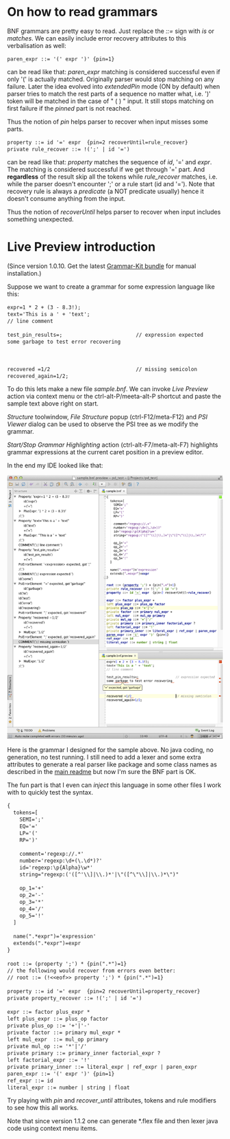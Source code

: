On how to read grammars
====================

BNF grammars are pretty easy to read. Just replace the *::=* sign with *is* or *matches*.
We can easily include error recovery attributes to this verbalisation as well:
```
paren_expr ::= '(' expr ')' {pin=1}
```
can be read like that: _paren_expr_ matching is considered successful even if only '(' is actually matched.
Originally parser would stop matching on any failure.
Later the idea evolved into _extendedPin_ mode (ON by default) when parser tries to match the rest parts of a sequence no matter what,
i.e. ')' token will be matched in the case of " (  ) " input. It still stops matching on first failure if the _pinned_ part is not reached.

Thus the notion of _pin_ helps parser to recover when input misses some parts.
```
property ::= id '=' expr  {pin=2 recoverUntil=rule_recover}
private rule_recover ::= !(';' | id '=')
```
can be read like that: _property_ matches the sequence of _id_, '=' and _expr_.
The matching is considered successful if we get through '=' part.
And **regardless** of the result skip all the tokens while _rule_recover_ matches, i.e. while the parser doesn't encounter ';' or a rule start (id and '=').
Note that recovery rule is always a _predicate_ (a NOT predicate usually) hence it doesn't consume anything from the input.

Thus the notion of _recoverUntil_ helps parser to recover when input includes something unexpected.

Live Preview introduction
====================
(Since version 1.0.10. Get the latest [Grammar-Kit bundle](binaries/GrammarKit.zip) for manual installation.)

Suppose we want to create a grammar for some expression language like this:
````
expr=1 * 2 + (3 - 8.3!);
text='This is a ' + 'text';
// line comment

test_pin_results=;                        // expression expected
some garbage to test error recovering



recovered =1/2                            // missing semicolon
recovered_again=1/2;
````

To do this lets make a new file _sample.bnf_.
We can invoke *Live Preview* action via context menu or the ctrl-alt-P/meeta-alt-P shortcut and paste the sample text above right on start.

_Structure_ toolwindow, _File Structure_ popup (ctrl-F12/meta-F12) and _PSI Viewer_ dialog can be used to observe the PSI tree as we modify the grammar.

_Start/Stop Grammar Highlighting_ action (ctrl-alt-F7/meta-alt-F7) highlights grammar expressions at the current caret position in a preview editor.


In the end my IDE looked like that:

![Live Preview](images/livePreview.png)


Here is the grammar I designed for the sample above. No java coding, no generation, no test running.
I still need to add a lexer and some extra attributes to generate a real parser like package and some class
names as described in the [main readme](README) but now I'm sure the BNF part is OK.


The fun part is that I even can _inject_ this language in some other files I work with to quickly test the syntax.
````
{
  tokens=[
    SEMI=';'
    EQ='='
    LP='('
    RP=')'

    comment='regexp://.*'
    number='regexp:\d+(\.\d*)?'
    id='regexp:\p{Alpha}\w*'
    string="regexp:('([^'\\]|\\.)*'|\"([^\"\\]|\\.)*\")"

    op_1='+'
    op_2='-'
    op_3='*'
    op_4='/'
    op_5='!'
  ]

  name(".*expr")='expression'
  extends(".*expr")=expr
}

root ::= (property ';') * {pin(".*")=1}
// the following would recover from errors even better:
// root ::= (!<<eof>> property ';') * {pin(".*")=1}

property ::= id '=' expr  {pin=2 recoverUntil=property_recover}
private property_recover ::= !(';' | id '=')

expr ::= factor plus_expr *
left plus_expr ::= plus_op factor
private plus_op ::= '+'|'-'
private factor ::= primary mul_expr *
left mul_expr  ::= mul_op primary
private mul_op ::= '*'|'/'
private primary ::= primary_inner factorial_expr ?
left factorial_expr ::= '!'
private primary_inner ::= literal_expr | ref_expr | paren_expr
paren_expr ::= '(' expr ')' {pin=1}
ref_expr ::= id
literal_expr ::= number | string | float
````

Try playing with _pin_ and _recover_until_ attributes, tokens and rule modifiers to see how this all works.

Note that since version 1.1.2 one can generate *.flex file and then lexer java code using context menu items.
